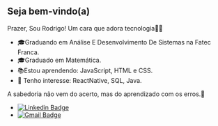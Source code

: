 ##  Seja bem-vindo(a)

Prazer, Sou Rodrigo! Um cara que adora tecnologia👨‍💻

-   🎓Graduando em Análise E Desenvolvimento De Sistemas na  Fatec Franca.
-   🎓Graduado em  Matemática.
-   📚Estou aprendendo: JavaScript, HTML e CSS.
-   🎯  Tenho interesse: ReactNative, SQL, Java.

A sabedoria não vem do acerto, mas do aprendizado com os erros.🚀

+ [![Linkedin Badge](https://img.shields.io/badge/-Rodrigo%20Santos-0000FF?style=flat-square&logo=Linkedin&logoColor=white&link=https://www.linkedin.com/in/rodrigo-santos-961b9217a/)](https://www.linkedin.com/in/rodrigo-santos-961b9217a/) 
+ [![Gmail Badge](https://img.shields.io/badge/-rodrigosantosmath@gmail.com-0000FF?style=flat-square&logo=Gmail&logoColor=white&link=mailto:rodrigosantosmath@gmail.com)](mailto:rodrigosantosmath@gmail.com)
